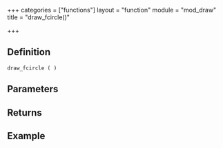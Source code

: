 +++
categories = ["functions"]
layout = "function"
module = "mod_draw"
title = "draw_fcircle()"

+++

## Definition

    draw_fcircle ( )

## Parameters

## Returns

## Example
